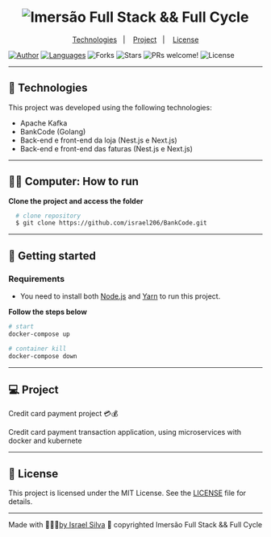 ##

<h1 align="center">
    <img alt="Imersão Full Stack && Full Cycle" title="Imersão Full Stack && Full Cycle" src="" />
</h1>

<p align="center">
  <a href="#technologies">Technologies</a>&nbsp;&nbsp;&nbsp;|&nbsp;&nbsp;&nbsp;
  <a href="#-project">Project</a>&nbsp;&nbsp;&nbsp;|&nbsp;&nbsp;&nbsp;
  <a href="#-license">License</a>
</p>

<p align="center">

  [![Author](https://img.shields.io/badge/author-IsraelSilva-8257E5?style=flat-square)](https://github.com/israel206)
  [![Languages](https://img.shields.io/github/languages/count/israel206/BankCode?color=%238257E5&style=flat-square)](#)
  <img src="https://img.shields.io/github/forks/israel206/BankCode?label=forks&message=MIT&color=FFFFFF&labelColor=32B768" alt="Forks">
  <img src="https://img.shields.io/github/stars/israel206/BankCode?label=stars&message=MIT&color=FFFFFF&labelColor=32B768" alt="Stars">
  <img src="https://img.shields.io/static/v1?label=PRs&message=welcome&color=49AA26&labelColor=000000" alt="PRs welcome!" />
  <img alt="License" src="https://img.shields.io/static/v1?label=license&message=MIT&color=49AA26&labelColor=000000">
</p>

---

## 🚀 Technologies

This project was developed using the following technologies:

* Apache Kafka
* BankCode (Golang)
* Back-end e front-end da loja (Nest.js e Next.js)
* Back-end e front-end das faturas (Nest.js e Next.js)

---

## 👨‍💻 Computer: How to run

**Clone the project and access the folder**

  ```bash
    # clone repository
    $ git clone https://github.com/israel206/BankCode.git
  ```

---

## 🚀 Getting started

### Requirements

* You need to install both [Node.js](https://nodejs.org/en/download/) and [Yarn](https://yarnpkg.com/) to run this project.

**Follow the steps below**

```bash
# start
docker-compose up

# container kill
docker-compose down

```

---

## 💻 Project

Credit card payment project 💳💰

Credit card payment transaction application, using microservices with docker and kubernete

---

## 📝 License

This project is licensed under the MIT License. See the [LICENSE](LICENSE.md) file for details.

---

Made with 💜💚💙[by Israel Silva](https://israel206.github.io/) 👋 copyrighted Imersão Full Stack && Full Cycle

[ts]: https://www.typescriptlang.org
[vscode]: https://code.visualstudio.com/
[yarn]: https://yarnpkg.com/
[vceditconfig]: https://marketplace.visualstudio.com/items?itemName=EditorConfig.EditorConfig
[vceslint]: https://marketplace.visualstudio.com/items?itemName=dbaeumer.vscode-eslint
